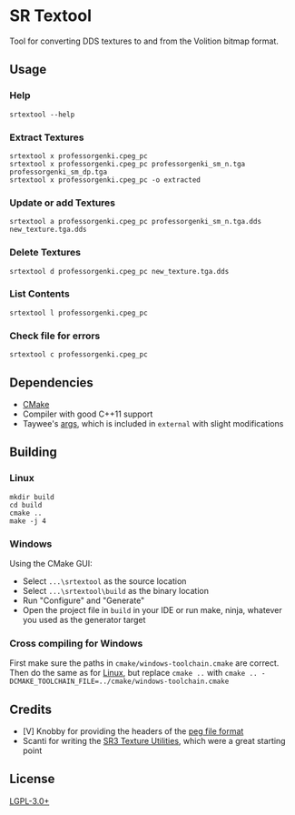 # SR Textool

Tool for converting DDS textures to and from the Volition bitmap format.

## Usage

### Help

```
srtextool --help
```

### Extract Textures

```
srtextool x professorgenki.cpeg_pc
srtextool x professorgenki.cpeg_pc professorgenki_sm_n.tga professorgenki_sm_dp.tga
srtextool x professorgenki.cpeg_pc -o extracted
```

### Update or add Textures

```
srtextool a professorgenki.cpeg_pc professorgenki_sm_n.tga.dds new_texture.tga.dds
```

### Delete Textures

```
srtextool d professorgenki.cpeg_pc new_texture.tga.dds
```

### List Contents

```
srtextool l professorgenki.cpeg_pc
```

### Check file for errors

```
srtextool c professorgenki.cpeg_pc
```

## Dependencies

* [CMake]
* Compiler with good C++11 support
* Taywee's [args], which is included in `external` with slight modifications

## Building

### Linux

```
mkdir build
cd build
cmake ..
make -j 4
```

### Windows

Using the CMake GUI:

* Select `...\srtextool` as the source location
* Select `...\srtextool\build` as the binary location
* Run "Configure" and "Generate"
* Open the project file in `build` in your IDE or run make, ninja, whatever you used as the generator target

### Cross compiling for Windows

First make sure the paths in `cmake/windows-toolchain.cmake` are correct. Then do the same as for [Linux](#linux), but replace `cmake ..` with `cmake .. -DCMAKE_TOOLCHAIN_FILE=../cmake/windows-toolchain.cmake`

## Credits

* \[V\] Knobby for providing the headers of the [peg file format]
* Scanti for writing the [SR3 Texture Utilities], which were a great starting point

## License

[LGPL-3.0+](LICENSE)



[CMake]: https://cmake.org/
[args]: https://github.com/Taywee/args
[peg file format]: https://www.saintsrowmods.com/forum/threads/peg-file-format.2908/
[SR3 Texture Utilities]: https://www.saintsrowmods.com/forum/threads/sr3-texture-utilities.566/

